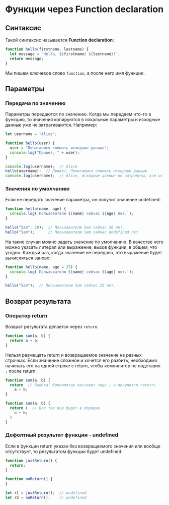 # Функции через Function declaration

## Синтаксис

Такой синтаксис называется **Function declaration**:

```javascript
function hello(firstname, lastname) {
  let message = `Hello, ${firstname} ${lastname}!`;
  return message;
}
```

Мы пишем ключевое слово `function`, а после него имя функции.

## Параметры

### Передача по значению

Параметры передаются по значению. Когда мы передаем что-то в функцию, то значения копируются в локальные параметры и исходные данные уже не затрагиваются. Например:

```javascript
let username = "Alice";

function hello(user) {
  user = "Попытаемся сломать исходные данные";
  console.log("Привет, " + user);
}

console.log(username);  // Alice
hello(username);  // Привет, Попытаемся сломать исходные данные
console.log(username);  // Alice, исходные данные не затронуты, все осталось как было.
```

### Значения по умолчанию

Если не передать значение параметра, он получит значение undefined:

```javascript
function hello(name, age) {
  console.log(`Пользователю ${name} сейчас ${age} лет.`);
}

hello("Sam", 20);  // Пользователю Sam сейчас 20 лет.
hello("Sam");      // Пользователю Sam сейчас undefined лет.
```

На такие случаи можно задать значение по умолчанию. В качестве него можно указать литерал или выражение, вызов функции, в общем, что угодно. Каждый раз, когда значение не передано, это выражение будет вычисляться заново:

```javascript
function hello(name, age = 25) {
  console.log(`Пользователю ${name} сейчас ${age} лет.`);
}

hello("Sam");  // Пользователю Sam сейчас 25 лет.
```

## Возврат результата

### Оператор return

Возврат результата делается через `return`.

```javascript
function sum(a, b) {
  return a + b;
}
```

Нельзя размещать return и возвращаемое значение на разных строчках. Если значение сложное и хочется его разбить, необходимо начинать его на одной строке с return, чтобы компилятор не подставил `;` после return:

```javascript
function sum(a, b) {
  return  // Ошибка! Компилятор поставит сюда ; и получится return;
    a + b;
}

function sum(a, b) {
  return (  // Вот так все будет в порядке.
    a + b;
  )
}
```

### Дефолтный результат функции - undefined

Если в функции return указан без возвращаемого значения или вообще отсутствует, то результатом функции будет undefined:

```javascript
function justReturn() {
  return;
}

function noReturn() {
}

let r1 = justReturn();  // undefined
let r2 = noReturn();    // undefined
```

